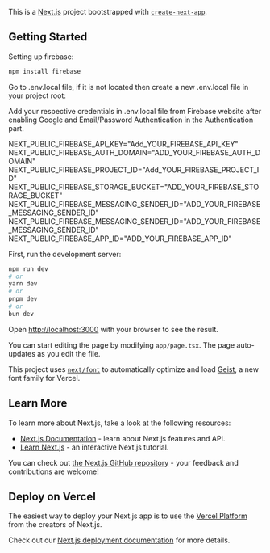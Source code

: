 
This is a [Next.js](https://nextjs.org) project bootstrapped with [`create-next-app`](https://nextjs.org/docs/app/api-reference/cli/create-next-app).

## Getting Started


Setting up firebase:<br>
```bash
npm install firebase
```
Go to .env.local file, if it is not located then create a new .env.local file in your project root:<br>

Add your respective credentials in .env.local file from Firebase website after enabling Google and Email/Password Authentication in the Authentication part.

NEXT_PUBLIC_FIREBASE_API_KEY="Add_YOUR_FIREBASE_API_KEY"<br>
NEXT_PUBLIC_FIREBASE_AUTH_DOMAIN="ADD_YOUR_FIREBASE_AUTH_DOMAIN"<br>
NEXT_PUBLIC_FIREBASE_PROJECT_ID="Add_YOUR_FIREBASE_PROJECT_ID"<br>
NEXT_PUBLIC_FIREBASE_STORAGE_BUCKET="ADD_YOUR_FIREBASE_STORAGE_BUCKET"<br>
NEXT_PUBLIC_FIREBASE_MESSAGING_SENDER_ID="ADD_YOUR_FIREBASE_MESSAGING_SENDER_ID"<br>
NEXT_PUBLIC_FIREBASE_MESSAGING_SENDER_ID="ADD_YOUR_FIREBASE_MESSAGING_SENDER_ID"<br>
NEXT_PUBLIC_FIREBASE_APP_ID="ADD_YOUR_FIREBASE_APP_ID"


First, run the development server:

```bash
npm run dev
# or
yarn dev
# or
pnpm dev
# or
bun dev
```

Open [http://localhost:3000](http://localhost:3000) with your browser to see the result.

You can start editing the page by modifying `app/page.tsx`. The page auto-updates as you edit the file.

This project uses [`next/font`](https://nextjs.org/docs/app/building-your-application/optimizing/fonts) to automatically optimize and load [Geist](https://vercel.com/font), a new font family for Vercel.

## Learn More

To learn more about Next.js, take a look at the following resources:

- [Next.js Documentation](https://nextjs.org/docs) - learn about Next.js features and API.
- [Learn Next.js](https://nextjs.org/learn) - an interactive Next.js tutorial.

You can check out [the Next.js GitHub repository](https://github.com/vercel/next.js) - your feedback and contributions are welcome!

## Deploy on Vercel

The easiest way to deploy your Next.js app is to use the [Vercel Platform](https://vercel.com/new?utm_medium=default-template&filter=next.js&utm_source=create-next-app&utm_campaign=create-next-app-readme) from the creators of Next.js.

Check out our [Next.js deployment documentation](https://nextjs.org/docs/app/building-your-application/deploying) for more details.

